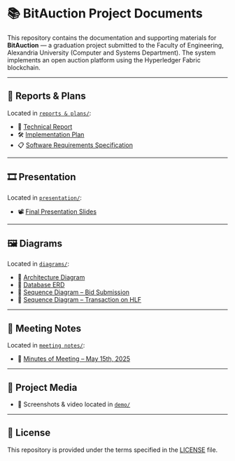 # 📚 BitAuction Project Documents

This repository contains the documentation and supporting materials for **BitAuction** — a graduation project submitted to the Faculty of Engineering, Alexandria University (Computer and Systems Department). The system implements an open auction platform using the Hyperledger Fabric blockchain.

---

## 📄 Reports & Plans

Located in [`reports & plans/`](./reports%20&%20plans/):

- 📘 [Technical Report](./reports%20&%20plans/BitAuction%20-%20Technical%20Report.pdf)
- 🛠️ [Implementation Plan](./reports%20&%20plans/BitAuction%20-%20Implementation%20Plan.pdf)
- 📋 [Software Requirements Specification](./reports%20&%20plans/BitAuction%20-%20Software%20Requirements%20Specification.pdf)

---

## 🎞️ Presentation

Located in [`presentation/`](./presentation/):

- 📽️ [Final Presentation Slides](./presentation/BitAuction%20-%20Graduation%20Project.pptx)

---

## 🖼️ Diagrams

Located in [`diagrams/`](./diagrams/):

- 🧱 [Architecture Diagram](./diagrams/BitAuction%20Architecture.png)
- 🔁 [Database ERD](./diagrams/BitAuction%20Database%20ERD.pdf)
- 🧾 [Sequence Diagram – Bid Submission](./diagrams/Sequence%20Diagram%20for%20Bid%20Submission.jpg)
- 🔄 [Sequence Diagram – Transaction on HLF](./diagrams/Sequence%20Diagram%20for%20Transaction%20on%20HLF.jpg)

---

## 📝 Meeting Notes

Located in [`meeting notes/`](./meeting%20notes/):

- 📅 [Minutes of Meeting – May 15th, 2025](./meeting%20notes/Minutes%20of%20Meetings%20example%20-%20Thursday%20May%2015th%202025.pdf)

---

## 📂 Project Media

- 📸 Screenshots & video located in [`demo/`](./demo/)

---

## 📜 License

This repository is provided under the terms specified in the [LICENSE](./LICENSE) file.
